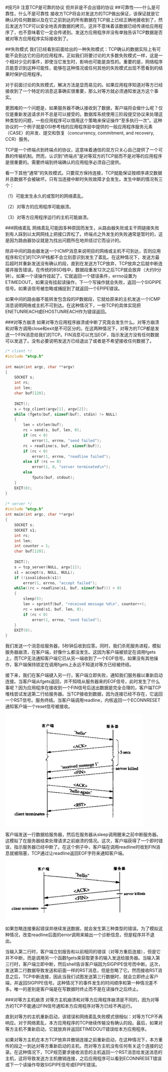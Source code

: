 #技巧9 注意TCP是可靠的协议 但并非是不会出错的协议
##可靠性——什么是可靠性，什么不是可靠性
接收方TCP将会对发送方的TCP做出保证，该保证就是它确认的任何数据以及在它之前到达的所有数据在TCP层上已经正确地接收到了，然后发送方TCP可以安全地丢弃数据的拷贝。这并不意味着该数据已经传递给应用程序了，也不意味着它一定会传递到。发送方应用程序并没有单独告诉TCP数据是否被对等方应用程序实际接收到了。

##失败模式
我们已经看到前面给出的一种失败模式：TCP确认的数据实际上有可能不会到达它的目的应用程序。正如我们将要讨论的大多数失败模式一样，这是一个相对少见的事件，即使当它发生时，影响也可能是良性的。重要的是，网络程序员能意识到这种可能性，能够在这种情况或任何其他的失败模式出现不愿看到的结果时保护应用程序。

对于前面讨论的失败模式，解决方法是显而易见的。如果应用程序知道对等方已经接收到了一个特定的消息这事确实很重要，那么对等方就必须通知发送方这个事实。

更困难的一个问题是，如果服务器不确认接收到了数据，客户端将会做什么呢？仅仅是重新发送请求并不总是可以接受的。数据库系统使用三阶段提交协议来处理这种类型的问题，一些应用程序可以借用这个策略来保证操作“至多执行一次”。这种协议的一个例子就是OSI参考栈的应用程序层中提供的一般应用程序服务元素（CASE）的并发、提交和恢复（concurrency, commitment, and recovery, CCR）服务。

TCP是一个终端点到终端点的协议，这意味着通信的双方只关心自己提供了一个可靠的传输机制。然而，认识到“终端点”是对等双方的TCP层而不是对等的应用程序是很重要的。需要终端到终端确认的应用程序必须自己提供。

看一下其他“通常”的失败模式。只要双方保持连接，TCP就能保证按顺序递交数据并且数据不会被破坏。只有当连接中断时失败故障才会发生。发生中断的情况有三个：

（1）可能发生永久的或暂时的网络紊乱。

（2）对等方的应用程序可能崩溃。

（3）对等方应用程序运行的主机可能崩溃。

###网络紊乱
网络紊乱可能因多种原因而发生，从路由器失败或主干网链接失败到有人踩到以太网网线上把接口弄松了。终端点之外发生的失败通常是暂时的，这是因为路由器协议就是为找出问题所在地并绕过它而设计的。

除非中间的路由器发送一个ICMP消息来说明目的网络或主机不可到达，否则应用程序和它们的TCP/IP栈都不会立刻意识到发生了紊乱。在这种情况下，发送方最后超时并重新发送没有确认的段，直到在发送方TCP放弃，TCP放弃之后就中断连接并报告错误。在传统的BSD栈中，数据段重发12次之后TCP就会放弃（大约9分钟）。如果一个读操作挂起了，它就返回一个错误条件，errno设置为ETIMEDOUT。如果没有挂起读操作，下一个写操作就会失败，返回一个SIGPIPE信号。如果该信号被忽略或捕捉到了就返回一个EPIPE错误。

如果中间的路由器不能转发包含段的IP数据段，它就给原来的主机发送一个ICMP消息说明网络或主机不可到达。在这种情况下，一些TCP的具体实现把ENETUNREACH或EHOSTUNREACH作为错误返回。

###对等方崩溃
如果对等方应用程序崩溃或中断了究竟会发生什么。对等方崩溃和对等方调用close和exit是不可区分的。在这两种情况下，对等方的TCP都是发送一个FIN消息给我们的TCP。FIN消息可以充当EOF，指示发送方没有任何数据可以发送了。没有必要说明发送方已经退出了或者是不希望接收任何数据了。

```C
/* client */
#include "etcp.h"

int main(int argc, char **argv)
{
	SOCKET s;
	int rc;
	int len;
	char buf[120];

	INIT();
	s = tcp_client(argv[1], argv[2]);
	while (fgets(buf, sizeof(buf), stdin) != NULL)
	{
		len = strlen(buf);
		rc = send(s, buf, len, 0);
		if (rc < 0)
			error(1, errno, "send failed");
		rc = readline(s, buf, sizeof(buf));
		if (rc < 0)
			error(1, errno, "readline failed");
		else if (rc == 0)
			error(1, 0, "server terminated\n");
		else
			fputs(buf, stdout);
	}
	EXIT(0);
}

/* server */
#include "etcp.h"
int main(int argc, char **argv)
{
	SOCKET s;
	SOCKET s1;
	int rc;
	int len;
	int counter = 1;
	char buf[120];

	INIT();
	s = tcp_server(NULL, argv[1]);
	s1 = accept(s, NULL, NULL);
	if (!isvalidsock(s1))
		error(1, errno, "accept failed");
	while((rc = readline(s1, buf, sizeof(buf))) > 0)
	{
		sleep(5);
		len = sprintf(buf, "received message %d\n", counter++);
		rc = send(s1, buf, len, 0);
		if (rc < 0)
			error(1, errno, "send failed");
	}
	EXIT(0);
}
```

我们发送一个消息给服务器，5秒钟后收到应答。同时，我们杀死服务进程，模拟服务器崩溃，在客户端，好像什么都没发生。这因为客户端被锁定在调用fgets上，而TCP无法通知客户端它已从另一端收到了一个EOF信号。如果没有其他操作，客户端保持锁定在调用fgets上永远不知道对等方已经被终结。

接下来，我们在客户端键入另一行，客户端立即失败，通知我们服务器以重新启动连接。当客户端从fgets返回，并不知晓从服务器来的EOF信号，此时发生了什么事呢？因为应用程序在接收到一个FIN信号后送出数据是完全合理的，客户端TCP堆栈尝试发送第二行给服务器。当TCP接收到数据，因为连接已经不存在，它返回一个RST信号。服务终结。当客户端调用readline，内核返回一个ECONNRESET通知客户端一个reset信号被接收。

![](../images/02.03.png)

客户端发送一行数据给服务器，然后在服务器从sleep调用醒来之前中断服务器。这模拟了在服务器结束处理请求之前崩溃的情况。这次，客户端获得了一个即时错误，指示服务器已经中断了。在这个例子中，客户端在调用readline时收到FIN消息就被阻塞，TCP通过让readline返回EOF字符来通知客户端。

![](../images/02.04.png)

如果忽略连接重起错误并继续发送数据，就会发生第三种类型的错误。为了模拟这种情况，改变readline后面的error调用来输出一个诊断信息，但是程序并不退出。

当输入第二行时，客户端立刻报告和以前相同的错误（对等方重启连接），但是它并不中断，而是调用另一个函数fgets来获取更多的输入发送给服务器。当输入第三行时，客户端立即中断，然后shell告诉客户端因为SIGPIPE信号而中断。这次，发送第二行数据导致发送和前面一样的RST消息，但是忽略了它。然而接收RST消息之后，TCP中断连接，因此当我们试图发送第三行数据时，就会立即终止客户端，并返回SIGPIPE信号。这种情况下的事件发生的时间顺序和第一种情况差不多。唯一的差别是客户端是在写数据时终止而不是在读操作之后终止。

###对等方主机崩溃
对等方主机崩溃和对等方应用程序崩溃是不同的，因为对等方的TCP不能通过FIN信号通知本方应用程序对等方已经不再运行。

直到对等方的主机重新启动，该错误和网络紊乱失败模式很相似：对等方TCP不再响应。对于网络紊乱，本方应用程序的TCP继续传输没有确认的段。最后，如果对等方主机不重新启动，它就放弃并返回ETIMEDOUT错误给本方应用程序。

如果对等方主机在本方TCP放弃并撤销连接之前重新启动，在这种情况下，本方重传的段之一到达对等方重新启动的主机，而对等方主机没有任何有关这个连接的记录。在这种情况下，TCP规范要求接收消息的主机返回一个RST消息给发送消息的主机，这将导致发送方主机撤销连接，之后应用程序可以看到ECONNRESET错误或下一个读操作导致SIGPIPE信号或EPIPE错误。